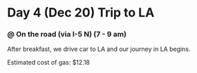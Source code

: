 # Day 4 (Dec 20) Trip to LA
### @ On the road (via I-5 N) (7 - 9 am)

  After breakfast, we drive car to LA and our journey in LA begins.

  Estimated cost of gas: $12.18
